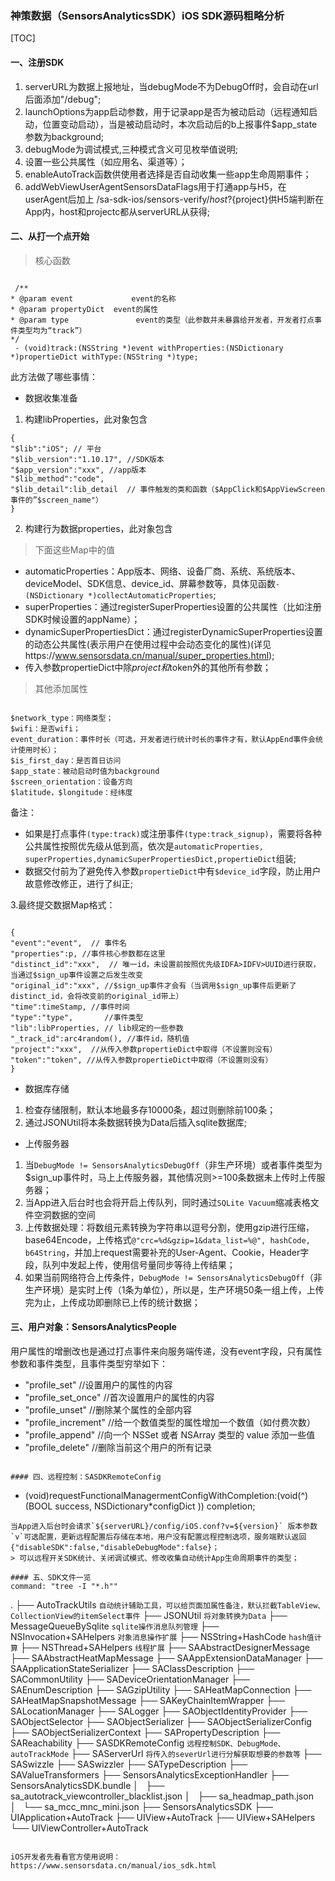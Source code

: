 ### 神策数据（SensorsAnalyticsSDK）iOS SDK源码粗略分析

[TOC]

#### 一、注册SDK
1. serverURL为数据上报地址，当debugMode不为DebugOff时，会自动在url后面添加"/debug";
2. launchOptions为app启动参数，用于记录app是否为被动启动（远程通知启动，位置变动启动），当是被动启动时，本次启动后的b上报事件$app_state参数为background;
3. debugMode为调试模式,三种模式含义可见枚举值说明;
4. 设置一些公共属性（如应用名、渠道等）；
5. enableAutoTrack函数供使用者选择是否自动收集一些app生命周期事件；
6. addWebViewUserAgentSensorsDataFlags用于打通app与H5，在userAgent后加上 /sa-sdk-ios/sensors-verify/${host}?${project}供H5端判断在App内，host和projectc都从serverURL从获得;

#### 二、从打一个点开始
> 核心函数
```

 /**
* @param event             event的名称
* @param propertyDict  event的属性
* @param type               event的类型（此参数并未暴露给开发者，开发者打点事件类型均为“track”）
*/
 - (void)track:(NSString *)event withProperties:(NSDictionary *)propertieDict withType:(NSString *)type;

```

此方法做了哪些事情：
* 数据收集准备
1. 构建libProperties，此对象包含

```
{
"$lib":"iOS"; // 平台
"$lib_version":"1.10.17", //SDK版本
"$app_version":"xxx", //app版本
"$lib_method":"code",
"$lib_detail":lib_detail  // 事件触发的类和函数（$AppClick和$AppViewScreen事件的”$screen_name"）
}

```
2. 构建行为数据properties，此对象包含

> 下面这些Map中的值

- automaticProperties：App版本、网络、设备厂商、系统、系统版本、deviceModel、SDK信息、device_id、屏幕参数等，具体见函数`- (NSDictionary *)collectAutomaticProperties`;
- superProperties：通过registerSuperProperties设置的公共属性（比如注册SDK时候设置的appName）；
- dynamicSuperPropertiesDict：通过registerDynamicSuperProperties设置的动态公共属性(表示用户在使用过程中会动态变化的属性)(详见https://www.sensorsdata.cn/manual/super_properties.html);
- 传入参数propertieDict中除$project和$token外的其他所有参数；

> 其他添加属性


```

$network_type：网络类型；
$wifi：是否wifi；
event_duration：事件时长（可选，开发者进行统计时长的事件才有，默认AppEnd事件会统计使用时长）；
$is_first_day：是否首日访问
$app_state：被动启动时值为background
$screen_orientation：设备方向
$latitude，$longitude：经纬度

````

备注：
- 如果是打点事件`(type:track)`或注册事件`(type:track_signup)`，需要将各种公共属性按照优先级从低到高，依次是`automaticProperties, superProperties,dynamicSuperPropertiesDict,propertieDict`组装;
- 数据交付前为了避免传入参数`propertieDict`中有`$device_id`字段，防止用户故意修改修正，进行了纠正;

3.最终提交数据Map格式：

```

{
"event":"event",  // 事件名
"properties":p, //事件核心参数都在这里
"distinct_id":"xxx",  // 唯一id，未设置前按照优先级IDFA>IDFV>UUID进行获取，当通过$sign_up事件设置之后发生改变
"original_id":"xxx", //$sign_up事件才会有（当调用$sign_up事件后更新了distinct_id，会将改变前的original_id带上）
"time":timeStamp, //事件时间
"type":"type",       //事件类型
"lib":libProperties, // lib规定的一些参数
"_track_id":arc4random(), //事件id，随机值
"project":"xxx",  //从传入参数propertieDict中取得（不设置则没有）
"token":"token", //从传入参数propertieDict中取得（不设置则没有）
}

```

* 数据库存储
1. 检查存储限制，默认本地最多存10000条，超过则删除前100条；
2. 通过JSONUtil将本条数据转换为Data后插入sqlite数据库;

* 上传服务器
1. 当`DebugMode != SensorsAnalyticsDebugOff`（非生产环境）或者事件类型为$sign_up事件时，马上上传服务器，其他情况则>=100条数据未上传时上传服务器；
2. 当App进入后台时也会将开启上传队列，同时通过`SQLite Vacuum`缩减表格文件空洞数据的空间
3. 上传数据处理：将数组元素转换为字符串以逗号分割，使用gzip进行压缩，base64Encode，上传格式`@"crc=%d&gzip=1&data_list=%@", hashCode, b64String`，并加上request需要补充的User-Agent、Cookie，Header字段，队列中发起上传，使用信号量同步等待上传结果；
4. 如果当前网络符合上传条件，`DebugMode != SensorsAnalyticsDebugOff`（非生产环境）是实时上传（1条为单位），所以是，生产环境50条一组上传，上传完为止，上传成功即删除已上传的统计数据；

#### 三、用户对象：SensorsAnalyticsPeople
用户属性的增删改也是通过打点事件来向服务端传递，没有event字段，只有属性参数和事件类型，且事件类型穷举如下：

- "profile_set"   //设置用户的属性的内容
- "profile_set_once"  //首次设置用户的属性的内容
- "profile_unset"     //删除某个属性的全部内容
- "profile_increment" //给一个数值类型的属性增加一个数值（如付费次数）
- "profile_append"    //向一个 NSSet 或者 NSArray 类型的 value 添加一些值
- "profile_delete" //删除当前这个用户的所有记录

```

#### 四、远程控制：SASDKRemoteConfig
```
 - (void)requestFunctionalManagermentConfigWithCompletion:(void(^)(BOOL success, NSDictionary*configDict )) completion;
```
当App进入后台时会请求`${serverURL}/config/iOS.conf?v=${version}` 版本参数`v`可选配置，更新远程配置后存储在本地，用户没有配置远程控制选项，服务端默认返回{"disableSDK":false,"disableDebugMode":false}；
> 可以远程开关SDK统计、关闭调试模式、修改收集自动统计App生命周期事件的类型；

#### 五、SDK文件一览
command: "tree -I "*.h""

```
.
├── AutoTrackUtils              `自动统计辅助工具，可以给页面加属性备注，默认拦截TableView、CollectionView的itemSelect事件`
├── JSONUtil                    `将对象转换为Data`
├── MessageQueueBySqlite        `sqlite操作消息队列管理`
├── NSInvocation+SAHelpers      `对象消息操作扩展`
├── NSString+HashCode           `hash值计算`
├── NSThread+SAHelpers          `线程扩展`
├── SAAbstractDesignerMessage
├── SAAbstractHeatMapMessage
├── SAAppExtensionDataManager
├── SAApplicationStateSerializer
├── SAClassDescription
├── SACommonUtility
├── SADeviceOrientationManager
├── SAEnumDescription
├── SAGzipUtility
├── SAHeatMapConnection
├── SAHeatMapSnapshotMessage
├── SAKeyChainItemWrapper
├── SALocationManager
├── SALogger
├── SAObjectIdentityProvider
├── SAObjectSelector
├── SAObjectSerializer
├── SAObjectSerializerConfig
├── SAObjectSerializerContext
├── SAPropertyDescription
├── SAReachability
├── SASDKRemoteConfig   `远程控制SDK、DebugMode、autoTrackMode`
├── SAServerUrl         `将传入的severUrl进行分解获取想要的参数等`
├── SASwizzle
├── SASwizzler
├── SATypeDescription
├── SAValueTransformers
├── SensorsAnalyticsExceptionHandler
├── SensorsAnalyticsSDK.bundle
│   ├── sa_autotrack_viewcontroller_blacklist.json
│   ├── sa_headmap_path.json
│   └── sa_mcc_mnc_mini.json
├── SensorsAnalyticsSDK
├── UIApplication+AutoTrack
├── UIView+AutoTrack
├── UIView+SAHelpers
└── UIViewController+AutoTrack
```

iOS开发者先看看官方使用说明：https://www.sensorsdata.cn/manual/ios_sdk.html

